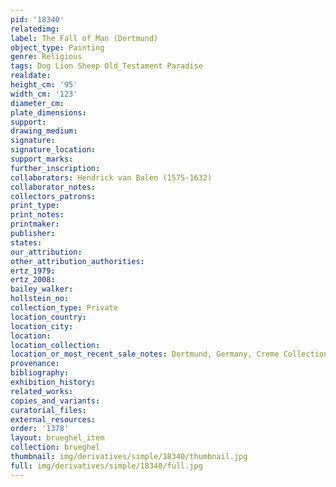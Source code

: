 ```yaml
---
pid: '18340'
relatedimg: 
label: The Fall of Man (Dortmund)
object_type: Painting
genre: Religious
tags: Dog Lion Sheep Old_Testament Paradise
realdate: 
height_cm: '95'
width_cm: '123'
diameter_cm: 
plate_dimensions: 
support: 
drawing_medium: 
signature: 
signature_location: 
support_marks: 
further_inscription: 
collaborators: Hendrick van Balen (1575-1632)
collaborator_notes: 
collectors_patrons: 
print_type: 
print_notes: 
printmaker: 
publisher: 
states: 
our_attribution: 
other_attribution_authorities: 
ertz_1979: 
ertz_2008: 
bailey_walker: 
hollstein_no: 
collection_type: Private
location_country: 
location_city: 
location: 
location_collection: 
location_or_most_recent_sale_notes: Dortmund, Germany, Creme Collection
provenance: 
bibliography: 
exhibition_history: 
related_works: 
copies_and_variants: 
curatorial_files: 
external_resources: 
order: '1378'
layout: brueghel_item
collection: brueghel
thumbnail: img/derivatives/simple/18340/thumbnail.jpg
full: img/derivatives/simple/18340/full.jpg
---
```

